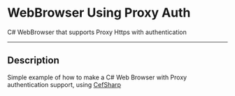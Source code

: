 # WebBrowser Using Proxy Auth
C# WebBrowser that supports Proxy Https with authentication

---

## Description

Simple example of how to make a C# Web Browser with Proxy authentication support, using [CefSharp](https://github.com/cefsharp/cefsharp)
